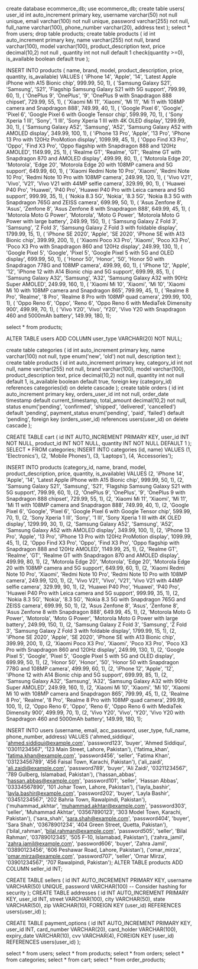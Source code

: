 
create database ecommerce_db;
use ecommerce_db;
create table users(
    user_id int auto_increment primary key,
    username varchar(50) not null unique,
    email varchar(100) not null unique,
    password varchar(255) not null,
    full_name varchar(100),
    phone_number varchar(20),
    address text
);
select * from users;
drop table products;
create table products (
    id int auto_increment primary key,
    name varchar(255) not null,
    brand varchar(100),
    model varchar(100),
    product_description text,
    price decimal(10,2) not null ,
    quantity int not null default 1 check(quantity >=0),
    is_available boolean default true
);


INSERT INTO products ( name, brand, model, product_description, price, quantity, is_available) VALUES
( 'iPhone 14', 'Apple', '14', 'Latest Apple iPhone with A15 Bionic chip', 999.99, 50, 1),
( 'Samsung Galaxy S21', 'Samsung', 'S21', 'Flagship Samsung Galaxy S21 with 5G support', 799.99, 60, 1),
( 'OnePlus 9', 'OnePlus', '9', 'OnePlus 9 with Snapdragon 888 chipset', 729.99, 55, 1),
( 'Xiaomi Mi 11', 'Xiaomi', 'Mi 11', 'Mi 11 with 108MP camera and Snapdragon 888', 749.99, 40, 1),
( 'Google Pixel 6', 'Google', 'Pixel 6', 'Google Pixel 6 with Google Tensor chip', 599.99, 70, 1),
( 'Sony Xperia 1 III', 'Sony', '1 III', 'Sony Xperia 1 III with 4K OLED display', 1299.99, 30, 1),
( 'Samsung Galaxy A52', 'Samsung', 'A52', 'Samsung Galaxy A52 with AMOLED display', 349.99, 100, 1),
( 'iPhone 13 Pro', 'Apple', '13 Pro', 'iPhone 13 Pro with 120Hz ProMotion display', 1099.99, 45, 1),
( 'Oppo Find X3 Pro', 'Oppo', 'Find X3 Pro', 'Oppo flagship with Snapdragon 888 and 120Hz AMOLED', 1149.99, 25, 1),
( 'Realme GT', 'Realme', 'GT', 'Realme GT with Snapdragon 870 and AMOLED display', 499.99, 80, 1),
( 'Motorola Edge 20', 'Motorola', 'Edge 20', 'Motorola Edge 20 with 108MP camera and 5G support', 649.99, 60, 1),
( 'Xiaomi Redmi Note 10 Pro', 'Xiaomi', 'Redmi Note 10 Pro', 'Redmi Note 10 Pro with 108MP camera', 249.99, 120, 1),
( 'Vivo V21', 'Vivo', 'V21', 'Vivo V21 with 44MP selfie camera', 329.99, 90, 1),
( 'Huawei P40 Pro', 'Huawei', 'P40 Pro', 'Huawei P40 Pro with Leica camera and 5G support', 999.99, 35, 1),
( 'Nokia 8.3 5G', 'Nokia', '8.3 5G', 'Nokia 8.3 5G with Snapdragon 765G and ZEISS camera', 699.99, 50, 1),
( 'Asus Zenfone 8', 'Asus', 'Zenfone 8', 'Asus Zenfone 8 with Snapdragon 888', 649.99, 45, 1),
( 'Motorola Moto G Power', 'Motorola', 'Moto G Power', 'Motorola Moto G Power with large battery', 249.99, 150, 1),
( 'Samsung Galaxy Z Fold 3', 'Samsung', 'Z Fold 3', 'Samsung Galaxy Z Fold 3 with foldable display', 1799.99, 15, 1),
( 'iPhone SE 2020', 'Apple', 'SE 2020', 'iPhone SE with A13 Bionic chip', 399.99, 200, 1),
( 'Xiaomi Poco X3 Pro', 'Xiaomi', 'Poco X3 Pro', 'Poco X3 Pro with Snapdragon 860 and 120Hz display', 249.99, 130, 1),
( 'Google Pixel 5', 'Google', 'Pixel 5', 'Google Pixel 5 with 5G and OLED display', 699.99, 50, 1),
( 'Honor 50', 'Honor', '50', 'Honor 50 with Snapdragon 778G and 108MP camera', 499.99, 60, 1),
( 'iPhone 12', 'Apple', '12', 'iPhone 12 with A14 Bionic chip and 5G support', 699.99, 85, 1),
( 'Samsung Galaxy A32', 'Samsung', 'A32', 'Samsung Galaxy A32 with 90Hz Super AMOLED', 249.99, 160, 1),
( 'Xiaomi Mi 10', 'Xiaomi', 'Mi 10', 'Xiaomi Mi 10 with 108MP camera and Snapdragon 865', 799.99, 45, 1),
( 'Realme 8 Pro', 'Realme', '8 Pro', 'Realme 8 Pro with 108MP quad camera', 299.99, 100, 1),
( 'Oppo Reno 6', 'Oppo', 'Reno 6', 'Oppo Reno 6 with MediaTek Dimensity 900', 499.99, 70, 1),
( 'Vivo Y20', 'Vivo', 'Y20', 'Vivo Y20 with Snapdragon 460 and 5000mAh battery', 149.99, 180, 1);


select * from products;








ALTER TABLE users ADD COLUMN user_type VARCHAR(20) NOT NULL;

create table categories (
    id int auto_increment primary key,
    name varchar(100) not null,
    type enum('new', 'old') not null,
    description text
);
create table products (
    id int auto_increment primary key,
    category_id int not null,
    name varchar(255) not null,
    brand varchar(100),
    model varchar(100),
    product_description text,
    price decimal(10,2) not null,
    quantity int not null default 1,
    is_available boolean default true,
    foreign key (category_id) references categories(id) on delete cascade
);
create table orders (
    id int auto_increment primary key,
    orders_user_id int not null,
    order_date timestamp default current_timestamp,
    total_amount decimal(10,2) not null,
    status enum('pending', 'confirmed', 'shipped', 'delivered', 'cancelled') default 'pending',
    payment_status enum('pending', 'paid', 'failed') default 'pending',
    foreign key (orders_user_id) references users(user_id) on delete cascade
);

CREATE TABLE cart (
    id INT AUTO_INCREMENT PRIMARY KEY,
    user_id INT NOT NULL,
    product_id INT NOT NULL,
    quantity INT NOT NULL DEFAULT 1
);
SELECT * FROM categories;
INSERT INTO categories (id, name) VALUES
(1, 'Electronics'),
(2, 'Mobile Phones'),
(3, 'Laptops'),
(4, 'Accessories');

INSERT INTO products (category_id, name, brand, model, product_description, price, quantity, is_available) VALUES
(2, 'iPhone 14', 'Apple', '14', 'Latest Apple iPhone with A15 Bionic chip', 999.99, 50, 1),
(2, 'Samsung Galaxy S21', 'Samsung', 'S21', 'Flagship Samsung Galaxy S21 with 5G support', 799.99, 60, 1),
(2, 'OnePlus 9', 'OnePlus', '9', 'OnePlus 9 with Snapdragon 888 chipset', 729.99, 55, 1),
(2, 'Xiaomi Mi 11', 'Xiaomi', 'Mi 11', 'Mi 11 with 108MP camera and Snapdragon 888', 749.99, 40, 1),
(2, 'Google Pixel 6', 'Google', 'Pixel 6', 'Google Pixel 6 with Google Tensor chip', 599.99, 70, 1),
(2, 'Sony Xperia 1 III', 'Sony', '1 III', 'Sony Xperia 1 III with 4K OLED display', 1299.99, 30, 1),
(2, 'Samsung Galaxy A52', 'Samsung', 'A52', 'Samsung Galaxy A52 with AMOLED display', 349.99, 100, 1),
(2, 'iPhone 13 Pro', 'Apple', '13 Pro', 'iPhone 13 Pro with 120Hz ProMotion display', 1099.99, 45, 1),
(2, 'Oppo Find X3 Pro', 'Oppo', 'Find X3 Pro', 'Oppo flagship with Snapdragon 888 and 120Hz AMOLED', 1149.99, 25, 1),
(2, 'Realme GT', 'Realme', 'GT', 'Realme GT with Snapdragon 870 and AMOLED display', 499.99, 80, 1),
(2, 'Motorola Edge 20', 'Motorola', 'Edge 20', 'Motorola Edge 20 with 108MP camera and 5G support', 649.99, 60, 1),
(2, 'Xiaomi Redmi Note 10 Pro', 'Xiaomi', 'Redmi Note 10 Pro', 'Redmi Note 10 Pro with 108MP camera', 249.99, 120, 1),
(2, 'Vivo V21', 'Vivo', 'V21', 'Vivo V21 with 44MP selfie camera', 329.99, 90, 1),
(2, 'Huawei P40 Pro', 'Huawei', 'P40 Pro', 'Huawei P40 Pro with Leica camera and 5G support', 999.99, 35, 1),
(2, 'Nokia 8.3 5G', 'Nokia', '8.3 5G', 'Nokia 8.3 5G with Snapdragon 765G and ZEISS camera', 699.99, 50, 1),
(2, 'Asus Zenfone 8', 'Asus', 'Zenfone 8', 'Asus Zenfone 8 with Snapdragon 888', 649.99, 45, 1),
(2, 'Motorola Moto G Power', 'Motorola', 'Moto G Power', 'Motorola Moto G Power with large battery', 249.99, 150, 1),
(2, 'Samsung Galaxy Z Fold 3', 'Samsung', 'Z Fold 3', 'Samsung Galaxy Z Fold 3 with foldable display', 1799.99, 15, 1),
(2, 'iPhone SE 2020', 'Apple', 'SE 2020', 'iPhone SE with A13 Bionic chip', 399.99, 200, 1),
(2, 'Xiaomi Poco X3 Pro', 'Xiaomi', 'Poco X3 Pro', 'Poco X3 Pro with Snapdragon 860 and 120Hz display', 249.99, 130, 1),
(2, 'Google Pixel 5', 'Google', 'Pixel 5', 'Google Pixel 5 with 5G and OLED display', 699.99, 50, 1),
(2, 'Honor 50', 'Honor', '50', 'Honor 50 with Snapdragon 778G and 108MP camera', 499.99, 60, 1),
(2, 'iPhone 12', 'Apple', '12', 'iPhone 12 with A14 Bionic chip and 5G support', 699.99, 85, 1),
(2, 'Samsung Galaxy A32', 'Samsung', 'A32', 'Samsung Galaxy A32 with 90Hz Super AMOLED', 249.99, 160, 1),
(2, 'Xiaomi Mi 10', 'Xiaomi', 'Mi 10', 'Xiaomi Mi 10 with 108MP camera and Snapdragon 865', 799.99, 45, 1),
(2, 'Realme 8 Pro', 'Realme', '8 Pro', 'Realme 8 Pro with 108MP quad camera', 299.99, 100, 1),
(2, 'Oppo Reno 6', 'Oppo', 'Reno 6', 'Oppo Reno 6 with MediaTek Dimensity 900', 499.99, 70, 1),
(2, 'Vivo Y20', 'Vivo', 'Y20', 'Vivo Y20 with Snapdragon 460 and 5000mAh battery', 149.99, 180, 1);


INSERT INTO users (username, email, acc_password, user_type, full_name, phone_number, address) VALUES
('ahmed_siddiqui', 'ahmed.siddiqui@example.com', 'password123', 'buyer', 'Ahmed Siddiqui', '03011234567', '123 Main Street, Lahore, Pakistan'),
('fatima_khan', 'fatima.khan@example.com', 'password456', 'seller', 'Fatima Khan', '03123456789', '456 Faisal Town, Karachi, Pakistan'),
('ali_zaidi', 'ali.zaidi@example.com', 'password789', 'buyer', 'Ali Zaidi', '03211234567', '789 Gulberg, Islamabad, Pakistan'),
('hassan_abbas', 'hassan.abbas@example.com', 'password101', 'seller', 'Hassan Abbas', '03334567890', '101 Johar Town, Lahore, Pakistan'),
('layla_bashir', 'layla.bashir@example.com', 'password202', 'buyer', 'Layla Bashir', '03451234567', '202 Bahria Town, Rawalpindi, Pakistan'),
('muhammad_akhtar', 'muhammad.akhtar@example.com', 'password303', 'seller', 'Muhammad Akhtar', '03567890123', '303 Model Town, Karachi, Pakistan'),
('sara_shah', 'sara.shah@example.com', 'password404', 'buyer', 'Sara Shah', '03678901234', '404 Green Street, Quetta, Pakistan'),
('bilal_rahman', 'bilal.rahman@example.com', 'password505', 'seller', 'Bilal Rahman', '03789012345', '505 F-10, Islamabad, Pakistan'),
('zahra_jamil', 'zahra.jamil@example.com', 'password606', 'buyer', 'Zahra Jamil', '03890123456', '606 Peshawar Road, Lahore, Pakistan'),
('omar_mirza', 'omar.mirza@example.com', 'password707', 'seller', 'Omar Mirza', '03901234567', '707 Rawalpindi, Pakistan');
ALTER TABLE products ADD COLUMN seller_id INT;

CREATE TABLE sellers (
    id INT AUTO_INCREMENT PRIMARY KEY,
    username VARCHAR(50) UNIQUE,
    password VARCHAR(100) -- Consider hashing for security
);
CREATE TABLE addresses (
    id INT AUTO_INCREMENT PRIMARY KEY,
    user_id INT,
    street VARCHAR(100),
    city VARCHAR(50),
    state VARCHAR(50),
    zip VARCHAR(10),
    FOREIGN KEY (user_id) REFERENCES users(user_id)
);

CREATE TABLE payment_options (
    id INT AUTO_INCREMENT PRIMARY KEY,
    user_id INT,
    card_number VARCHAR(20),
    card_holder VARCHAR(100),
    expiry_date VARCHAR(10),
    cvv VARCHAR(4),
    FOREIGN KEY (user_id) REFERENCES users(user_id)
);

select * from users;
select * from products;
select * from orders;
select * from categories;
select * from cart;
select * from order_products;









